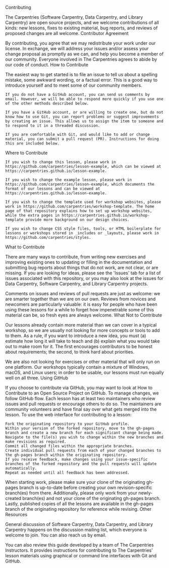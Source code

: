 Contributing

The Carpentries (Software Carpentry, Data Carpentry, and Library Carpentry) are open source projects, and we welcome contributions of all kinds: new lessons, fixes to existing material, bug reports, and reviews of proposed changes are all welcome.
Contributor Agreement

By contributing, you agree that we may redistribute your work under our license. In exchange, we will address your issues and/or assess your change proposal as promptly as we can, and help you become a member of our community. Everyone involved in The Carpentries agrees to abide by our code of conduct.
How to Contribute

The easiest way to get started is to file an issue to tell us about a spelling mistake, some awkward wording, or a factual error. This is a good way to introduce yourself and to meet some of our community members.

    If you do not have a GitHub account, you can send us comments by email. However, we will be able to respond more quickly if you use one of the other methods described below.

    If you have a GitHub account, or are willing to create one, but do not know how to use Git, you can report problems or suggest improvements by creating an issue. This allows us to assign the item to someone and to respond to it in a threaded discussion.

    If you are comfortable with Git, and would like to add or change material, you can submit a pull request (PR). Instructions for doing this are included below.

Where to Contribute

    If you wish to change this lesson, please work in https://github.com/carpentries/lesson-example, which can be viewed at https://carpentries.github.io/lesson-example.

    If you wish to change the example lesson, please work in https://github.com/carpentries/lesson-example, which documents the format of our lessons and can be viewed at https://carpentries.github.io/lesson-example.

    If you wish to change the template used for workshop websites, please work in https://github.com/carpentries/workshop-template. The home page of that repository explains how to set up workshop websites, while the extra pages in https://carpentries.github.io/workshop-template provide more background on our design choices.

    If you wish to change CSS style files, tools, or HTML boilerplate for lessons or workshops stored in _includes or _layouts, please work in https://github.com/carpentries/styles.

What to Contribute

There are many ways to contribute, from writing new exercises and improving existing ones to updating or filling in the documentation and submitting bug reports about things that do not work, are not clear, or are missing. If you are looking for ideas, please see the 'Issues' tab for a list of issues associated with this repository, or you may also look at the issues for Data Carpentry, Software Carpentry, and Library Carpentry projects.

Comments on issues and reviews of pull requests are just as welcome: we are smarter together than we are on our own. Reviews from novices and newcomers are particularly valuable: it is easy for people who have been using these lessons for a while to forget how impenetrable some of this material can be, so fresh eyes are always welcome.
What Not to Contribute

Our lessons already contain more material than we can cover in a typical workshop, so we are usually not looking for more concepts or tools to add to them. As a rule, if you want to introduce a new idea, you must (a) estimate how long it will take to teach and (b) explain what you would take out to make room for it. The first encourages contributors to be honest about requirements; the second, to think hard about priorities.

We are also not looking for exercises or other material that will only run on one platform. Our workshops typically contain a mixture of Windows, macOS, and Linux users; in order to be usable, our lessons must run equally well on all three.
Using GitHub

If you choose to contribute via GitHub, you may want to look at How to Contribute to an Open Source Project on GitHub. To manage changes, we follow GitHub flow. Each lesson has at least two maintainers who review issues and pull requests or encourage others to do so. The maintainers are community volunteers and have final say over what gets merged into the lesson. To use the web interface for contributing to a lesson:

    Fork the originating repository to your GitHub profile.
    Within your version of the forked repository, move to the gh-pages branch and create a new branch for each significant change being made.
    Navigate to the file(s) you wish to change within the new branches and make revisions as required.
    Commit all changed files within the appropriate branches.
    Create individual pull requests from each of your changed branches to the gh-pages branch within the originating repository.
    If you receive feedback, make changes using your issue-specific branches of the forked repository and the pull requests will update automatically.
    Repeat as needed until all feedback has been addressed.

When starting work, please make sure your clone of the originating gh-pages branch is up-to-date before creating your own revision-specific branch(es) from there. Additionally, please only work from your newly-created branch(es) and not your clone of the originating gh-pages branch. Lastly, published copies of all the lessons are available in the gh-pages branch of the originating repository for reference while revising.
Other Resources

General discussion of Software Carpentry, Data Carpentry, and Library Carpentry happens on the discussion mailing list, which everyone is welcome to join. You can also reach us by email.

You can also review this guide developed by a team of The Carpentries Instructors. It provides instructions for contributing to The Carpentries’ lesson materials using graphical or command line interfaces with Git and GitHub.

